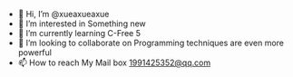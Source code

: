 - 👋 Hi, I’m @xueaxueaxue
- 👀 I’m interested in Something new
- 🌱 I’m currently learning C-Free 5
- 💞️ I’m looking to collaborate on Programming techniques are even more powerful
- 📫 How to reach My Mail box 1991425352@qq.com

<!---
xueaxueaxue/xueaxueaxue is a ✨ special ✨ repository because its `README.md` (this file) appears on your GitHub profile.
You can click the Preview link to take a look at your changes.
--->
